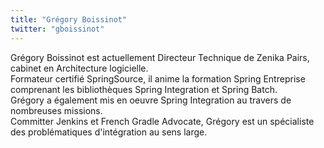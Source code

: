 ```yaml
---
title: "Grégory Boissinot"
twitter: "gboissinot"
---
```


Grégory Boissinot est actuellement Directeur Technique de Zenika Pairs,
cabinet en Architecture logicielle.  
Formateur certifié SpringSource, il anime la formation Spring Entreprise
comprenant les bibliothèques Spring Integration et Spring Batch.  
Grégory a également mis en oeuvre Spring Integration au travers de
nombreuses missions.  
Committer Jenkins et French Gradle Advocate, Grégory est un spécialiste
des problématiques d'intégration au sens large.

